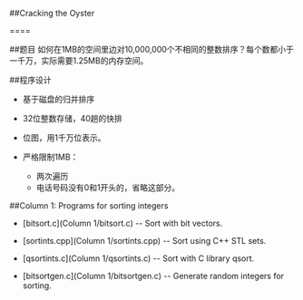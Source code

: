 ##Cracking the Oyster 

====

##题目
  如何在1MB的空间里边对10,000,000个不相同的整数排序？每个数都小于一千万，实际需要1.25MB的内存空间。

##程序设计
* 基于磁盘的归并排序

* 32位整数存储，40趟的快排

* 位图，用1千万位表示。

* 严格限制1MB：
    * 两次遍历
    * 电话号码没有0和1开头的，省略这部分。

##Column 1: Programs for sorting integers 
* [bitsort.c](Column 1/bitsort.c) -- Sort with bit vectors. 

* [sortints.cpp](Column 1/sortints.cpp) -- Sort using C++ STL sets. 

* [qsortints.c](Column 1/qsortints.c) -- Sort with C library qsort. 

* [bitsortgen.c](Column 1/bitsortgen.c) -- Generate random integers for sorting.

